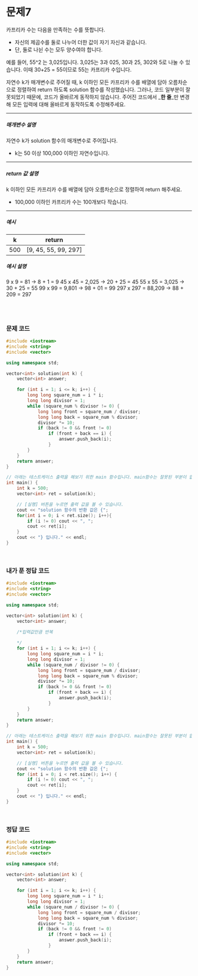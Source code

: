 # 문제7
카프리카 수는 다음을 만족하는 수를 뜻합니다.

* 자신의 제곱수를 둘로 나누어 더한 값이 자기 자신과 같습니다.
* 단, 둘로 나뉜 수는 모두 양수여야 합니다.

예를 들어, 55^2 는 3,025입니다. 3,025는 3과 025, 30과 25, 302와 5로 나눌 수 있습니다. 이때 30+25 = 55이므로 55는 카프리카 수입니다.

자연수 k가 매개변수로 주어질 때, k 이하인 모든 카프리카 수를 배열에 담아 오름차순으로 정렬하여 return 하도록 solution 함수를 작성했습니다. 그러나, 코드 일부분이 잘못되었기 때문에, 코드가 올바르게 동작하지 않습니다. 주어진 코드에서 _**한 줄**_만 변경해 모든 입력에 대해 올바르게 동작하도록 수정해주세요.

---

##### 매개변수 설명
자연수 k가 solution 함수의 매개변수로 주어집니다.
* k는 50 이상 100,000 이하인 자연수입니다.

---

##### return 값 설명
k 이하인 모든 카프리카 수를 배열에 담아 오름차순으로 정렬하여 return 해주세요.

* 100,000 이하인 카프리카 수는 100개보다 작습니다.

---

##### 예시

| k   | return               |
|-----|----------------------|
| 500 | [9, 45, 55, 99, 297] |

##### 예시 설명
9 x 9 = 81 → 8 + 1 = 9
45 x 45 = 2,025 → 20 + 25 = 45
55 x 55 =  3,025 → 30 + 25 = 55
99 x 99 = 9,801 → 98 + 01 = 99
297 x 297 = 88,209 → 88 + 209 = 297

<br>
<br>

### 문제 코드
```cpp
#include <iostream>
#include <string>
#include <vector>

using namespace std;

vector<int> solution(int k) {
	vector<int> answer;

	for (int i = 1; i <= k; i++) {
		long long square_num = i * i;
		long long divisor = 1;
		while (square_num % divisor != 0) {
			long long front = square_num / divisor;
			long long back = square_num % divisor;
			divisor *= 10;
			if (back != 0 && front != 0)
				if (front + back == i) {
					answer.push_back(i);
				}
		}
	}
	return answer;
}

// 아래는 테스트케이스 출력을 해보기 위한 main 함수입니다. main함수는 잘못된 부분이 없으니, solution함수만 수정하세요.
int main() {
    int k = 500;
    vector<int> ret = solution(k);

    // [실행] 버튼을 누르면 출력 값을 볼 수 있습니다.
    cout << "solution 함수의 반환 값은 {";
    for(int i = 0; i < ret.size(); i++){
        if (i != 0) cout << ", ";
        cout << ret[i];
    }
    cout << "} 입니다." << endl;
}
```

<br>

### 내가 푼 정답 코드
```cpp
#include <iostream>
#include <string>
#include <vector>

using namespace std;

vector<int> solution(int k) {
	vector<int> answer;

	/*입력값만큼 반복
	
	*/
	for (int i = 1; i <= k; i++) {
		long long square_num = i * i;
		long long divisor = 1;
		while (square_num / divisor != 0) {
			long long front = square_num / divisor;
			long long back = square_num % divisor;
			divisor *= 10;
			if (back != 0 && front != 0)
				if (front + back == i) {
					answer.push_back(i);
				}
		}
	}
	return answer;
}

// 아래는 테스트케이스 출력을 해보기 위한 main 함수입니다. main함수는 잘못된 부분이 없으니, solution함수만 수정하세요.
int main() {
	int k = 500;
	vector<int> ret = solution(k);

	// [실행] 버튼을 누르면 출력 값을 볼 수 있습니다.
	cout << "solution 함수의 반환 값은 {";
	for (int i = 0; i < ret.size(); i++) {
		if (i != 0) cout << ", ";
		cout << ret[i];
	}
	cout << "} 입니다." << endl;
}
```

<br>

### 정답 코드
```cpp
#include <iostream>
#include <string>
#include <vector>

using namespace std;

vector<int> solution(int k) {
	vector<int> answer;

	for (int i = 1; i <= k; i++) {
		long long square_num = i * i;
		long long divisor = 1;
		while (square_num / divisor != 0) {
			long long front = square_num / divisor;
			long long back = square_num % divisor;
			divisor *= 10;
			if (back != 0 && front != 0)
				if (front + back == i) {
					answer.push_back(i);
				}
		}
	}
	return answer;
}
```
